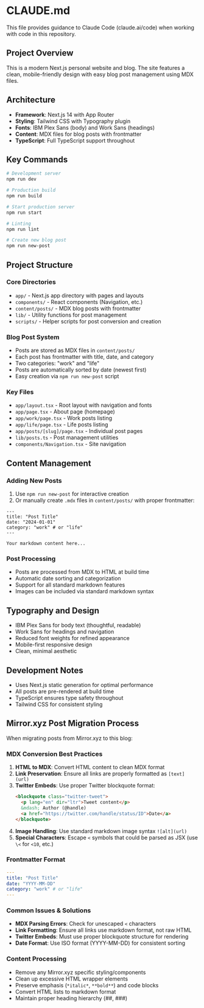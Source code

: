 # CLAUDE.md

This file provides guidance to Claude Code (claude.ai/code) when working with code in this repository.

## Project Overview

This is a modern Next.js personal website and blog. The site features a clean, mobile-friendly design with easy blog post management using MDX files.

## Architecture

- **Framework**: Next.js 14 with App Router
- **Styling**: Tailwind CSS with Typography plugin
- **Fonts**: IBM Plex Sans (body) and Work Sans (headings)
- **Content**: MDX files for blog posts with frontmatter
- **TypeScript**: Full TypeScript support throughout

## Key Commands

```bash
# Development server
npm run dev

# Production build
npm run build

# Start production server
npm run start

# Linting
npm run lint

# Create new blog post
npm run new-post
```

## Project Structure

### Core Directories
- `app/` - Next.js app directory with pages and layouts
- `components/` - React components (Navigation, etc.)
- `content/posts/` - MDX blog posts with frontmatter
- `lib/` - Utility functions for post management
- `scripts/` - Helper scripts for post conversion and creation

### Blog Post System
- Posts are stored as MDX files in `content/posts/`
- Each post has frontmatter with title, date, and category
- Two categories: "work" and "life"
- Posts are automatically sorted by date (newest first)
- Easy creation via `npm run new-post` script

### Key Files
- `app/layout.tsx` - Root layout with navigation and fonts
- `app/page.tsx` - About page (homepage)
- `app/work/page.tsx` - Work posts listing
- `app/life/page.tsx` - Life posts listing
- `app/posts/[slug]/page.tsx` - Individual post pages
- `lib/posts.ts` - Post management utilities
- `components/Navigation.tsx` - Site navigation

## Content Management

### Adding New Posts
1. Use `npm run new-post` for interactive creation
2. Or manually create `.mdx` files in `content/posts/` with proper frontmatter:

```mdx
---
title: "Post Title"
date: "2024-01-01"
category: "work" # or "life"
---

Your markdown content here...
```

### Post Processing
- Posts are processed from MDX to HTML at build time
- Automatic date sorting and categorization
- Support for all standard markdown features
- Images can be included via standard markdown syntax

## Typography and Design
- IBM Plex Sans for body text (thoughtful, readable)
- Work Sans for headings and navigation
- Reduced font weights for refined appearance
- Mobile-first responsive design
- Clean, minimal aesthetic

## Development Notes
- Uses Next.js static generation for optimal performance
- All posts are pre-rendered at build time
- TypeScript ensures type safety throughout
- Tailwind CSS for consistent styling

## Mirror.xyz Post Migration Process

When migrating posts from Mirror.xyz to this blog:

### MDX Conversion Best Practices
1. **HTML to MDX**: Convert HTML content to clean MDX format
2. **Link Preservation**: Ensure all links are properly formatted as `[text](url)`
3. **Twitter Embeds**: Use proper Twitter blockquote format:
   ```html
   <blockquote class="twitter-tweet">
     <p lang="en" dir="ltr">Tweet content</p>
     &mdash; Author (@handle) 
     <a href="https://twitter.com/handle/status/ID">Date</a>
   </blockquote>
   ```
4. **Image Handling**: Use standard markdown image syntax `![alt](url)`
5. **Special Characters**: Escape `<` symbols that could be parsed as JSX (use `\<` for `<10`, etc.)

### Frontmatter Format
```yaml
---
title: "Post Title"
date: "YYYY-MM-DD"
category: "work" # or "life"
---
```

### Common Issues & Solutions
- **MDX Parsing Errors**: Check for unescaped `<` characters
- **Link Formatting**: Ensure all links use markdown format, not raw HTML
- **Twitter Embeds**: Must use proper blockquote structure for rendering
- **Date Format**: Use ISO format (YYYY-MM-DD) for consistent sorting

### Content Processing
- Remove any Mirror.xyz specific styling/components
- Clean up excessive HTML wrapper elements
- Preserve emphasis (`*italic*`, `**bold**`) and code blocks
- Convert HTML lists to markdown format
- Maintain proper heading hierarchy (##, ###)